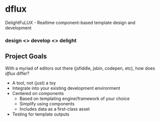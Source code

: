 dflux
============
DelightFuLUX - Realtime component-based template design and development

### design <> develop <> delight ###

Project Goals
------------

With a myriad of editors out there (jsfiddle, jsbin, codepen, etc), how does _dflux_ differ?

* A tool, not (just) a toy
* Integrate into your existing development environment
* Centered on components
  * Based on templating engine/framework of your choice
  * Simplify using components
  * Includes data as a first-class asset
* Testing for template outputs
